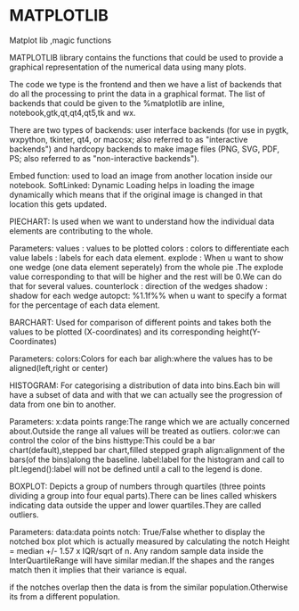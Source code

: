# MATPLOTLIB
Matplot lib ,magic functions

MATPLOTLIB library contains the functions that could be used to provide a graphical representation of the numerical data using many plots.

The code we type is the frontend and then we have a list of backends that do all the processing to print the data in a graphical format. The list of backends that could be given to the %matplotlib are inline, notebook,gtk,qt,qt4,qt5,tk and wx.

There are two types of backends: user interface backends (for use in pygtk, wxpython, tkinter, qt4, or macosx; also referred to as "interactive backends") and hardcopy backends to make image files (PNG, SVG, PDF, PS; also referred to as "non-interactive backends").

Embed function: used to load an image from another location inside our notebook.
SoftLinked: Dynamic Loading helps in loading the image dynamically which means that if the original image is changed in that location this gets updated.

PIECHART:
Is used when we want to understand how the individual data elements are contributing to the whole.

Parameters:
values : values to be plotted
colors : colors to differentiate each value
labels : labels for each data element.
explode : When u want to show one wedge (one data element seperately) from the whole pie .The explode value corresponding to that will be higher and the rest will be 0.We can do that for several values.
counterlock : direction of the wedges
shadow : shadow for each wedge
autopct: %1.1f%% when u want to specify a format for the percentage of each data element.

BARCHART:
Used for comparison of different points and takes both the values to be plotted (X-coordinates) and its corresponding height(Y-Coordinates)

Parameters:
colors:Colors for each bar
aligh:where the values has to be aligned(left,right or center)

HISTOGRAM:
For categorising a distribution of data into bins.Each bin will have a subset of data and with that we can actually see the progression of data from one bin to another.

Parameters:
x:data points
range:The range which we are actually concerned about.Outside the range all values will be treated as outliers.
color:we can control the color of the bins
histtype:This could be a bar chart(default),stepped bar chart,filled stepped graph
align:alignment of the bars(of the bins)along the baseline.
label:label for the histogram and call to plt.legend():label will not be defined until a call to the legend is done.

BOXPLOT:
Depicts a group of numbers through quartiles (three points dividing a group into four equal parts).There can be lines called whiskers indicating data outside the upper and lower quartiles.They are called outliers.

Parameters:
data:data points 
notch: True/False whether to display the notched box plot which is actually measured by calculating the notch Height = median +/- 1.57 x IQR/sqrt of n. Any random sample data inside the InterQuartileRange will have similar median.If the shapes and the ranges match then it implies that their variance is equal.

if the notches overlap then the data is from the similar population.Otherwise its from a different population.
